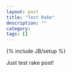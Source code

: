 ```yaml
---
layout: post
title: "Test Rake"
description: ""
category: 
tags: []
---
```

{% include JB/setup %}

Just test rake post!